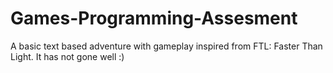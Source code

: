 # Games-Programming-Assesment

A basic text based adventure with gameplay inspired from FTL: Faster Than Light.
It has not gone well :)
